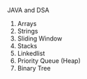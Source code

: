 JAVA and DSA

1. Arrays 
2. Strings
3. Sliding Window
4. Stacks
5. Linkedlist
6. Priority Queue (Heap)
7. Binary Tree